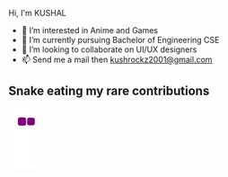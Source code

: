 Hi, I'm KUSHAL

- 👀 I’m interested in Anime and Games
- 🌱 I’m currently pursuing Bachelor of Engineering CSE
- 💞️ I’m looking to collaborate on UI/UX designers
- 📫 Send me a mail then kushrockz2001@gmail.com

<!---
Kushal-jr/Kushal-jr is a ✨ special ✨ repository because its `README.md` (this file) appears on your GitHub profile.
You can click the Preview link to take a look at your changes.
--->



## Snake eating my rare contributions

![snake gif](https://github.com/Kushal-jr/Kushal-jr/blob/output/github-contribution-grid-snake.gif)
